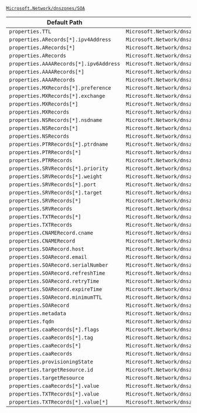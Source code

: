 [`Microsoft.Network/dnszones/SOA`](https://docs.microsoft.com/en-us/azure/templates/microsoft.network/dnszones/soa)

| Default Path | Alias |
|---|---|
| `properties.TTL` | `Microsoft.Network/dnszones/SOA/TTL` |
| `properties.ARecords[*].ipv4Address` | `Microsoft.Network/dnszones/SOA/ARecords[*].ipv4Address` |
| `properties.ARecords[*]` | `Microsoft.Network/dnszones/SOA/ARecords[*]` |
| `properties.ARecords` | `Microsoft.Network/dnszones/SOA/ARecords` |
| `properties.AAAARecords[*].ipv6Address` | `Microsoft.Network/dnszones/SOA/AAAARecords[*].ipv6Address` |
| `properties.AAAARecords[*]` | `Microsoft.Network/dnszones/SOA/AAAARecords[*]` |
| `properties.AAAARecords` | `Microsoft.Network/dnszones/SOA/AAAARecords` |
| `properties.MXRecords[*].preference` | `Microsoft.Network/dnszones/SOA/MXRecords[*].preference` |
| `properties.MXRecords[*].exchange` | `Microsoft.Network/dnszones/SOA/MXRecords[*].exchange` |
| `properties.MXRecords[*]` | `Microsoft.Network/dnszones/SOA/MXRecords[*]` |
| `properties.MXRecords` | `Microsoft.Network/dnszones/SOA/MXRecords` |
| `properties.NSRecords[*].nsdname` | `Microsoft.Network/dnszones/SOA/NSRecords[*].nsdname` |
| `properties.NSRecords[*]` | `Microsoft.Network/dnszones/SOA/NSRecords[*]` |
| `properties.NSRecords` | `Microsoft.Network/dnszones/SOA/NSRecords` |
| `properties.PTRRecords[*].ptrdname` | `Microsoft.Network/dnszones/SOA/PTRRecords[*].ptrdname` |
| `properties.PTRRecords[*]` | `Microsoft.Network/dnszones/SOA/PTRRecords[*]` |
| `properties.PTRRecords` | `Microsoft.Network/dnszones/SOA/PTRRecords` |
| `properties.SRVRecords[*].priority` | `Microsoft.Network/dnszones/SOA/SRVRecords[*].priority` |
| `properties.SRVRecords[*].weight` | `Microsoft.Network/dnszones/SOA/SRVRecords[*].weight` |
| `properties.SRVRecords[*].port` | `Microsoft.Network/dnszones/SOA/SRVRecords[*].port` |
| `properties.SRVRecords[*].target` | `Microsoft.Network/dnszones/SOA/SRVRecords[*].target` |
| `properties.SRVRecords[*]` | `Microsoft.Network/dnszones/SOA/SRVRecords[*]` |
| `properties.SRVRecords` | `Microsoft.Network/dnszones/SOA/SRVRecords` |
| `properties.TXTRecords[*]` | `Microsoft.Network/dnszones/SOA/TXTRecords[*]` |
| `properties.TXTRecords` | `Microsoft.Network/dnszones/SOA/TXTRecords` |
| `properties.CNAMERecord.cname` | `Microsoft.Network/dnszones/SOA/CNAMERecord.cname` |
| `properties.CNAMERecord` | `Microsoft.Network/dnszones/SOA/CNAMERecord` |
| `properties.SOARecord.host` | `Microsoft.Network/dnszones/SOA/SOARecord.host` |
| `properties.SOARecord.email` | `Microsoft.Network/dnszones/SOA/SOARecord.email` |
| `properties.SOARecord.serialNumber` | `Microsoft.Network/dnszones/SOA/SOARecord.serialNumber` |
| `properties.SOARecord.refreshTime` | `Microsoft.Network/dnszones/SOA/SOARecord.refreshTime` |
| `properties.SOARecord.retryTime` | `Microsoft.Network/dnszones/SOA/SOARecord.retryTime` |
| `properties.SOARecord.expireTime` | `Microsoft.Network/dnszones/SOA/SOARecord.expireTime` |
| `properties.SOARecord.minimumTTL` | `Microsoft.Network/dnszones/SOA/SOARecord.minimumTTL` |
| `properties.SOARecord` | `Microsoft.Network/dnszones/SOA/SOARecord` |
| `properties.metadata` | `Microsoft.Network/dnszones/SOA/metadata` |
| `properties.fqdn` | `Microsoft.Network/dnszones/SOA/fqdn` |
| `properties.caaRecords[*].flags` | `Microsoft.Network/dnszones/SOA/caaRecords[*].flags` |
| `properties.caaRecords[*].tag` | `Microsoft.Network/dnszones/SOA/caaRecords[*].tag` |
| `properties.caaRecords[*]` | `Microsoft.Network/dnszones/SOA/caaRecords[*]` |
| `properties.caaRecords` | `Microsoft.Network/dnszones/SOA/caaRecords` |
| `properties.provisioningState` | `Microsoft.Network/dnszones/SOA/provisioningState` |
| `properties.targetResource.id` | `Microsoft.Network/dnszones/SOA/targetResource.id` |
| `properties.targetResource` | `Microsoft.Network/dnszones/SOA/targetResource` |
| `properties.caaRecords[*].value` | `Microsoft.Network/dnszones/SOA/caaRecords[*].value` |
| `properties.TXTRecords[*].value` | `Microsoft.Network/dnszones/SOA/TXTRecords[*].value` |
| `properties.TXTRecords[*].value[*]` | `Microsoft.Network/dnszones/SOA/TXTRecords[*].value[*]` |

